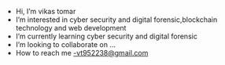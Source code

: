 - Hi, I’m vikas tomar
- I’m interested in cyber security and digital forensic,blockchain technology and web development 
- I’m currently learning cyber security and digital forensic
- I’m looking to collaborate on ...
- How to reach me -vt952238@gmail.com

<!---
vikas9522/vikas9522 is a ✨ special ✨ repository because its `README.md` (this file) appears on your GitHub profile.
You can click the Preview link to take a look at your changes.
--->
